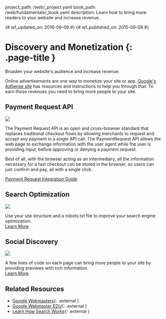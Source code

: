 project_path: /web/_project.yaml
book_path: /web/fundamentals/_book.yaml
description: Learn how to bring more readers to your website and increase revenue.

{# wf_updated_on: 2016-09-09 #}
{# wf_published_on: 2015-09-08 #}

# Discovery and Monetization {: .page-title }

Broaden your website's audience and increase revenue.

Online advertisements are one way to monetize your site or app.
[Google's AdSense site](https://www.google.com/adsense) has resources and
instructions to help you through that. To earn those revenues you need to
bring more people to your site.

## Payment Request API

<img src="/web/images/md-icons/money-square.png" class="attempt-right">

The Payment Request API is an open and cross-browser standard that replaces
traditional checkout flows by allowing merchants to request and accept any
payment in a single API call. The PaymentRequest API allows the web page to
exchange information with the user agent while the user is providing input,
before approving or denying a payment request.

Best of all, with the browser acting as an intermediary, all the information
necessary for a fast checkout can be stored in the browser, so users can just
confirm and pay, all with a single click.

[Payment Request Integration Guide](/web/fundamentals/discovery-and-monetization/payment-request/)

<div class="attempt-left">
  <h2>Search Optimization</h2>
  <a href="search-optimization/">
    <img src="/web/images/md-icons/search-short.png">
  </a>
  <p>
    Use your site structure and a robots.txt file to improve your search engine
    optimization.<br>
    <a href="search-optimization/">Learn More</a>
  </p>
</div>

<div class="attempt-right">
  <h2>Social Discovery</h2>
  <a href="social-discovery/">
    <img src="/web/images/md-icons/whats-hot-short.png">
  </a>
  <p>
    A few lines of code on each page can bring more people to your site by
    providing previews with rich information.<br>
    <a href="social-discovery/">Learn More</a>
  </p>
</div>



<div style="clear:both;"></div>


## Related Resources

* [Google Webmasters](/webmasters/){: .external }
* [Google Webmaster EDU](/webmasters/googleforwebmasters/){: .external }
* [Learn How Search Works](https://support.google.com/webmasters/answer/70897/){: .external }

<div style="clear:both;"></div>

